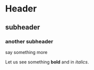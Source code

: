 # Header

## subheader

### another subheader

say something more

Let us see something **bold** and in _italics_.
